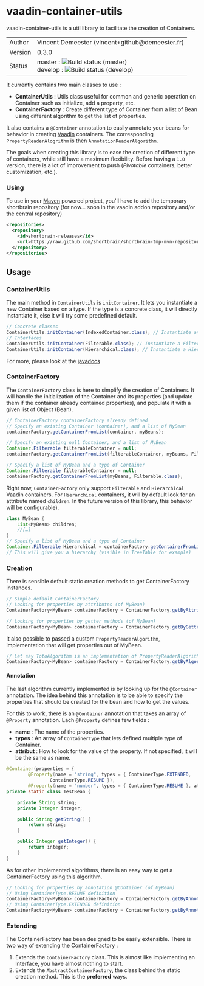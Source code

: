 # vaadin-container-utils

vaadin-container-utils is a util library to facilitate the creation of Containers.

<table>
  <tr>
    <td>Author</td>
    <td>Vincent Demeester (vincent+github@demeester.fr)</td>
  </tr>
  <tr>
    <td>Version</td>
    <td>0.3.0</td>
  </tr>
  <tr>
    <td>Status</td>
    <td>master : <img src="https://secure.travis-ci.org/vdemeester/vaadin-container-utils.png?branch=master" alt="Build status (master)" /><br />
    develop : <img src="https://secure.travis-ci.org/vdemeester/vaadin-container-utils.png?branch=develop" alt="Build status (develop)" /></td>
  </tr>
</table>

It currently contains two main classes to use :

* __ContainerUtils__ : Utils class useful for common and generic operation on Container such as initialize, add a property, etc.
* __ContainerFactory__ : Create different type of Container from a list of Bean using different algorithm to get the list of properties.

It also contains a ``@Container`` annotation to easily annotate your beans for behavior 
in creating [Vaadin](http://vaadin.com) containers. The corresponding ``PropertyReaderAlogrithm``
is then ``AnnotationReaderAlgorithm``.

The goals when creating this library is to ease the creation of different type of containers,
while still have a maximum flexibility. Before having a ``1.0`` version, there is a lot of
improvement to push (_Pivotable_ containers, better customization, etc.).

### Using

To use in your [Maven](http://maven.apache.org) powered project, you'll have to add
the temporary shortbrain repository (for now… soon in the vaadin addon repository and/or
the central repository)

```xml
<repositories>
  <repository>
    <id>shortbrain-releases</id>
    <url>https://raw.github.com/shortbrain/shortbrain-tmp-mvn-repository/master/releases</url>
  </repository>
</repositories>
```
	
## Usage

### ContainerUtils

The main method in ``ContainerUtils`` is ``initContainer``. It lets you instantiate a new Container based on a type.
If the type is a concrete class, it will directly instantiate it, else it will try some predefined default.

```java
// Concrete classes
ContainerUtils.initContainer(IndexedContainer.class); // Instantiate an IndexedContainer
// Interfaces
ContainerUtils.initContainer(Filterable.class); // Instantiate a Filterable container (using IndexedContainer)
ContainerUtils.initContainer(Hierarchical.class); // Instantiate a Hierarchical container (using HierarchicalContainer)
```

For more, please look at the [javadocs](/apidocs/org/shortbrain/vaadin/container/ContainerUtils.html)

### ContainerFactory

The ``ContainerFactory`` class is here to simplify the creation of Containers. 
It will handle the initialization of the Container and its properties (and update them if
the container already contained properties), and populate it with a given list of Object (Bean).

```java
// ContainerFactory containerFactory already defined
// Specify an existing Container (container), and a list of MyBean
containerFactory.getContainerFromList(container, myBeans);

// Specify an existing null Container, and a list of MyBean
Container.Filterable filterableContainer = null;
containerFactory.getContainerFromList(filterableContainer, myBeans, Filterable.class);

// Specify a list of MyBean and a type of Container
Container.Filterable filterableContainer = null;
containerFactory.getContainerFromList(myBeans, Filterable.class);
```

Right now, ``ContainerFactory`` only support ``Filterable`` and ``Hierarchical`` Vaadin containers.
For ``Hierarchical`` containers, it will by default look for an attribute named ``children``. In the 
future version of this library, this behavior will be configurable).

```java
class MyBean {
	List<MyBean> children;
	//[…]
}
// Specify a list of MyBean and a type of Container
Container.Filterable Hierarchical = containerFactory.getContainerFromList(myBeans, Hierarchical.class);
// This will give you a hierarchy (visible in TreeTable for example)
```

### Creation
	
There is sensible default static creation methods to get ContainerFactory instances.

```java
// Simple default ContainerFactory
// Looking for properties by attributes (of MyBean)
ContainerFactory<MyBean> containerFactory = ContainerFactory.getByAttributes(MyBean.class);

// Looking for properties by getter methods (of MyBean)
ContainerFactory<MyBean> containerFactory = ContainerFactory.getByGetters(MyBean.class);
```

It also possible to passed a custom ``PropertyReaderAlgorithm``, implementation that will get 
properties out of MyBean.

```java
// Let say TotoAlgorithm is an implementation of PropertyReaderAlgorithm
ContainerFactory<MyBean> containerFactory = ContainerFactory.getByAlgorithm(MyBean.class, new TotoAlgorithm());
```

#### Annotation

The last algorithm currently implemented is by looking up for the ``@Container`` annotation.
The idea behind this annotation is to be able to specify the properties that should be created
for the bean and how to get the values.

For this to work, there is an ``@Container`` annotation that takes an array of ``@Property`` annotation.
Each ``@Property`` defines few fields :

* __name__ : The name of the properties.
* __types__ : An array of ``ContainerType`` that lets defined multiple type of Container.
* __attribut__ : How to look for the value of the property. If not specified, it will be the same as name.

```java
@Container(properties = {
		@Property(name = "string", types = { ContainerType.EXTENDED,
				ContainerType.RESUME }),
		@Property(name = "number", types = { ContainerType.RESUME }, attribute = "integer") })
private static class TestBean {

	private String string;
	private Integer integer;

	public String getString() {
		return string;
	}

	public Integer getInteger() {
		return integer;
	}
}
```

As for other implemented algorithms, there is an easy way to get a ContainerFactory using
this algorithm.

```java
// Looking for properties by annotation @Container (of MyBean)
// Using ContainerType.RESUME definition
ContainerFactory<MyBean> containerFactory = ContainerFactory.getByAnnotation(MyBean.class, ContainerType.RESUME);
// Using ContainerType.EXTENDED definition
ContainerFactory<MyBean> containerFactory = ContainerFactory.getByAnnotation(MyBean.class, ContainerType.EXTENDED);
```

### Extending

The ContainerFactory has been designed to be easily extensible. There is two way of extending the ContainerFactory :

1. Extends the ``ContainerFactory`` class. This is almost like implementing an Interface, you have almost nothing to start.
2. Extends the ``AbstractContainerFactory``, the class behind the static creation method. This is the __preferred__ ways.
